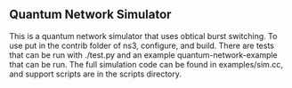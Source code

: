 ## Quantum Network Simulator
This is a quantum network simulator that uses obtical burst switching. To use
put in the contrib folder of ns3, configure, and build. There are tests that
can be run with ./test.py and an example quantum-network-example that can be
run. The full simulation code can be found in examples/sim.cc, and support
scripts are in the scripts directory.
